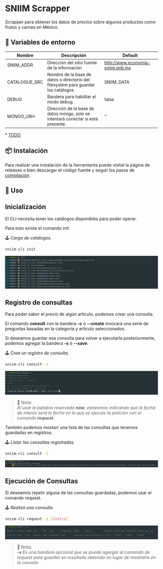 # SNIIM Scrapper

Scrapper para obtener los datos de precios sobre algunos productos como frutos y carnes en México.


## 📄 Variables de entorno

| Nombre | Descripción | Default |
|--|--|--|
| SNIIM_ADDR | Dirección del sitio fuente de la información | http://www.economia-sniim.gob.mx |
| CATALOGUE_SRC | Nombre de la base de datos o directorio del  filesystem para guardar los catálogos | SNIIM_DATA |
| DEBUG | Bandera para habilitar el modo debug | false |
| MONGO_URI* | Dirección de la base de datos mongo, solo se intentará conectar si está presente. | '' |


\* [TODO](./docs/README.md)
## 📦 Instalación

Para realizar una instalación de la herramienta puede visital la página de releases o bien descargar el código fuente y seguir los pasos de [compilación](./docs/Compilation.md).

## 🍇 Uso

Inicialización
---

El CLI necesita tener los catálogos disponibles para poder operar.

Para esto existe el comando init. 

🕹️ *Carga de catálogos.*

```bash
sniim-cli init
```
![](./docs/img/init.png)

Registro de consultas
---

Para poder saber el precio de algún artículo, podemos crear una consulta. 

El comando **consult** con la bandera **-c** ó **--create** invocará una serie de preguntas basadas en la categoría y artículo seleccionados.

Si deseamos guardar esa consulta para volver a ejecutarla posteriormente, podemos agregar la bandera **-s** ó **--save**.

🕹️ *Crea un registro de consulta.*

```bash
sniim-cli consult -c
```
![](./docs/img/consult--create.png)

> 📝 Nota:  
*Al usar la palabra reservada **now**, estaremos indicando que la fecha de interés será la fecha en la que se ejecute la petición con el comando **request**.*

También podemos mostarr una lista de las consultas que tenemos guardadas en registros.

🕹️ *Listar las consultas registradas.*

```bash
sniim-cli consult -l
```

![](./docs/img/consult--list.png)

Ejecución de Consultas
---

Si deseamos repetir alguna de las consultas guardadas, podemos usar el comando request.

🕹️ *Realiza una consulta.*

```bash
sniim-cli request -i [índice]
```

![](./docs/img/request--index.png)

> 📝 Nota:  
***-s** Es una bandera opcional que se puede agregar al comando de request para guardar en resultado obtenido en lugar de mostrarlo en la consola*